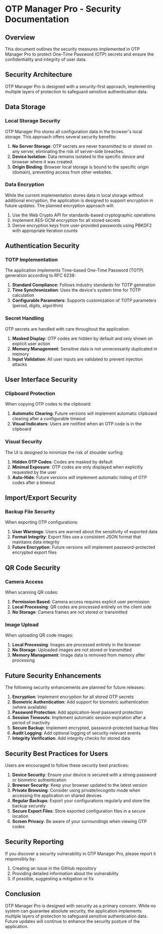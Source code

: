 # OTP Manager Pro - Security Documentation

## Overview

This document outlines the security measures implemented in OTP Manager Pro to protect One-Time Password (OTP) secrets and ensure the confidentiality and integrity of user data.

## Security Architecture

OTP Manager Pro is designed with a security-first approach, implementing multiple layers of protection to safeguard sensitive authentication data.

## Data Storage

### Local Storage Security

OTP Manager Pro stores all configuration data in the browser's local storage. This approach offers several security benefits:

1. **No Server Storage**: OTP secrets are never transmitted to or stored on any server, eliminating the risk of server-side breaches.
2. **Device Isolation**: Data remains isolated to the specific device and browser where it was created.
3. **Origin Binding**: Browser local storage is bound to the specific origin (domain), preventing access from other websites.

### Data Encryption

While the current implementation stores data in local storage without additional encryption, the application is designed to support encryption in future updates. The planned encryption approach will:

1. Use the Web Crypto API for standards-based cryptographic operations
2. Implement AES-GCM encryption for all stored secrets
3. Derive encryption keys from user-provided passwords using PBKDF2 with appropriate iteration counts

## Authentication Security

### TOTP Implementation

The application implements Time-based One-Time Password (TOTP) generation according to RFC 6238:

1. **Standard Compliance**: Follows industry standards for TOTP generation
2. **Time Synchronization**: Uses the device's system time for TOTP calculation
3. **Configurable Parameters**: Supports customization of TOTP parameters (period, digits, algorithm)

### Secret Handling

OTP secrets are handled with care throughout the application:

1. **Masked Display**: OTP codes are hidden by default and only shown on explicit user action
2. **Memory Management**: Sensitive data is not unnecessarily duplicated in memory
3. **Input Validation**: All user inputs are validated to prevent injection attacks

## User Interface Security

### Clipboard Protection

When copying OTP codes to the clipboard:

1. **Automatic Clearing**: Future versions will implement automatic clipboard clearing after a configurable timeout
2. **Visual Indicators**: Users are notified when an OTP code is in the clipboard

### Visual Security

The UI is designed to minimize the risk of shoulder surfing:

1. **Hidden OTP Codes**: Codes are masked by default
2. **Minimal Exposure**: OTP codes are only displayed when explicitly requested by the user
3. **Auto-Hide**: Future versions will implement automatic hiding of OTP codes after a timeout

## Import/Export Security

### Backup File Security

When exporting OTP configurations:

1. **User Warnings**: Users are warned about the sensitivity of exported data
2. **Format Integrity**: Export files use a consistent JSON format that maintains data integrity
3. **Future Encryption**: Future versions will implement password-protected encrypted export files

## QR Code Security

### Camera Access

When scanning QR codes:

1. **Permission Based**: Camera access requires explicit user permission
2. **Local Processing**: QR codes are processed entirely on the client side
3. **No Storage**: Camera frames are not stored or transmitted

### Image Upload

When uploading QR code images:

1. **Local Processing**: Images are processed entirely in the browser
2. **No Storage**: Uploaded images are not stored or transmitted
3. **Memory Management**: Image data is removed from memory after processing

## Future Security Enhancements

The following security enhancements are planned for future releases:

1. **Encryption**: Implement encryption for all stored OTP secrets
2. **Biometric Authentication**: Add support for biometric authentication (where available)
3. **Password Protection**: Add application-level password protection
4. **Session Timeouts**: Implement automatic session expiration after a period of inactivity
5. **Secure Backup**: Implement encrypted, password-protected backup files
6. **Audit Logging**: Add optional logging of security-relevant events
7. **Integrity Verification**: Add integrity checks for stored data

## Security Best Practices for Users

Users are encouraged to follow these security best practices:

1. **Device Security**: Ensure your device is secured with a strong password or biometric authentication
2. **Browser Security**: Keep your browser updated to the latest version
3. **Private Browsing**: Consider using private/incognito mode when accessing the application on shared devices
4. **Regular Backups**: Export your configurations regularly and store the backup securely
5. **Secure Export Files**: Store exported configuration files in a secure location
6. **Screen Privacy**: Be aware of your surroundings when viewing OTP codes

## Security Reporting

If you discover a security vulnerability in OTP Manager Pro, please report it responsibly by:

1. Creating an issue in the GitHub repository
2. Providing detailed information about the vulnerability
3. If possible, suggesting a mitigation or fix

## Conclusion

OTP Manager Pro is designed with security as a primary concern. While no system can guarantee absolute security, the application implements multiple layers of protection to safeguard sensitive authentication data. Future updates will continue to enhance the security posture of the application.